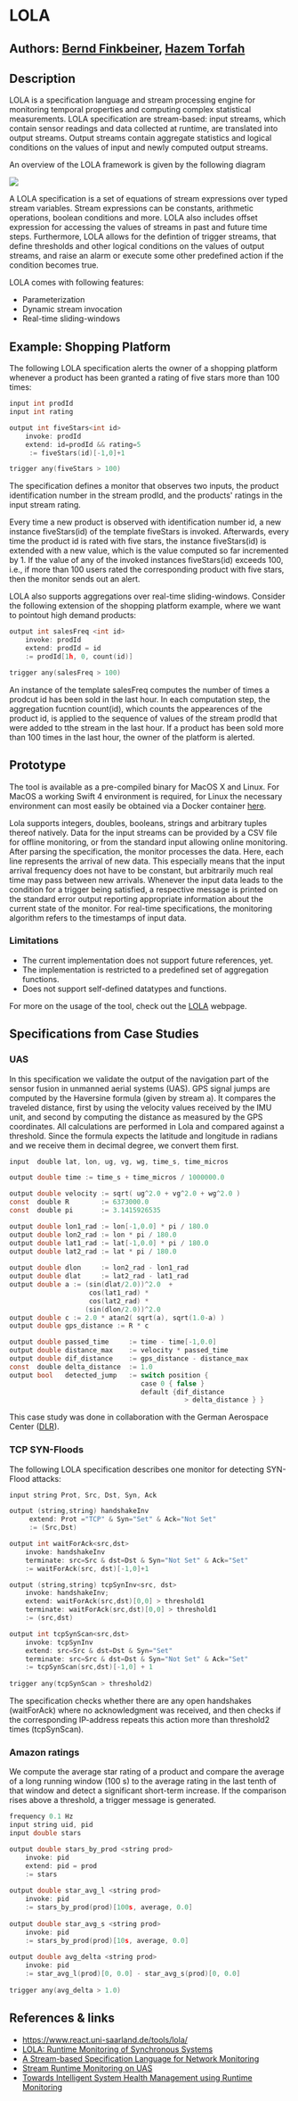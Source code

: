 
# LOLA
## Authors: [Bernd Finkbeiner](https://www.react.uni-saarland.de/people/finkbeiner.html), [Hazem Torfah](https://www.react.uni-saarland.de/people/torfah.html)


## Description
LOLA is a specification language and stream processing engine for monitoring temporal properties and computing complex statistical measurements. LOLA specification are stream-based: input streams, which contain sensor readings and data collected at runtime, are translated into output streams. Output streams contain aggregate statistics and logical conditions on the values of input and newly computed output streams.    

An overview of the LOLA framework is given by the following diagram  
<p> 
<img src="overview.png">
</p>

A LOLA specification is a set of equations of stream expressions over typed stream variables. Stream expressions can be constants, arithmetic operations, boolean conditions and more. LOLA also includes offset expression for accessing the values of streams in past and future time steps. Furthermore, LOLA allows for the defintion of trigger streams, that define thresholds and other logical conditions on the values of output streams, and raise an alarm or execute some other predefined action if the condition becomes true. 

LOLA comes with following features:
* Parameterization
* Dynamic stream invocation
* Real-time sliding-windows

## Example: Shopping Platform

The following LOLA specification alerts the owner of a shopping platform whenever a product has been granted a rating of five stars more than 100 times:

```c
input int prodId
input int rating

output int fiveStars<int id>
    invoke: prodId
    extend: id=prodId && rating=5
     := fiveStars(id)[-1,0]+1

trigger any(fiveStars > 100)
```
The specification defines a monitor that observes two inputs, the product identification number in the stream prodId, and the products' ratings in the input stream rating. 

Every time a new product is observed with identification number id, a new instance fiveStars(id) of the template fiveStars is invoked. Afterwards, every time the product id is rated with five stars, the instance fiveStars(id) is extended with a new value, which is the value computed so far incremented by 1. If the value of any of the invoked instances fiveStars(id) exceeds 100, i.e., if more than 100 users rated the corresponding product with five stars, then the monitor sends out an alert.


LOLA also supports aggregations over real-time sliding-windows. Consider the following extension of the shopping platform example, where we want to pointout high demand products: 
```c
output int salesFreq <int id>
    invoke: prodId
    extend: prodId = id
    := prodId[1h, 0, count(id)]

trigger any(salesFreq > 100)
```
An instance of the template salesFreq computes the number of times a prodcut id has been sold in the last hour. In each computation step, the aggregation fucntion count(id), which counts the appearences of the product id, is applied to the sequence of values of the stream prodId that were added to tthe stream in the last hour. If a product has been sold more than 100 times in the last hour, the owner of the platform is alerted. 

## Prototype
The tool is available as a pre-compiled binary for MacOS X and Linux. For MacOS a working Swift 4 environment is required, for Linux the necessary environment can most easily be obtained via a Docker container [here](https://hub.docker.com/_/swift/).

Lola supports integers, doubles, booleans, strings and arbitrary tuples thereof natively. Data for the input streams can be provided by a CSV file for offline monitoring, or from the standard input allowing online monitoring. After parsing the specification, the monitor processes the data. Here, each line represents the arrival of new data. This especially means that the input arrival frequency does not have to be constant, but arbitrarily much real time may pass between new arrivals. Whenever the input data leads to the condition for a trigger being satisfied, a respective message is printed on the standard error output reporting appropriate information about the current state of the monitor. 
For real-time specifications, the monitoring algorithm refers to the timestamps of input data. 
### Limitations
* The current implementation does not support future references, yet.
* The implementation is restricted to a predefined set of aggregation functions.  
* Does not support self-defined datatypes and functions.

For more on the usage of the tool, check out the [LOLA](https://www.react.uni-saarland.de/tools/lola/) webpage. 
## Specifications from Case Studies
### UAS
In this specification we validate the output of the navigation part of the sensor fusion in unmanned aerial systems (UAS). 
GPS signal jumps are computed by the Haversine formula (given by stream a). It compares the traveled distance, first by using  the velocity values received by the IMU unit, and second by computing the distance as measured by the GPS coordinates. All calculations are performed in Lola and compared against a threshold. Since the formula expects the latitude and longitude in radians and we receive them in decimal degree, we convert them first.

```c
input  double lat, lon, ug, vg, wg, time_s, time_micros

output double time := time_s + time_micros / 1000000.0 

output double velocity := sqrt( ug^2.0 + vg^2.0 + wg^2.0 )
const  double R        := 6373000.0
const  double pi       := 3.1415926535

output double lon1_rad := lon[-1,0.0] * pi / 180.0
output double lon2_rad := lon * pi / 180.0
output double lat1_rad := lat[-1,0.0] * pi / 180.0
output double lat2_rad := lat * pi / 180.0
	
output double dlon     := lon2_rad - lon1_rad
output double dlat     := lat2_rad - lat1_rad
output double a := (sin(dlat/2.0))^2.0  +  
                    cos(lat1_rad) * 
                    cos(lat2_rad) * 
                   (sin(dlon/2.0))^2.0
output double c := 2.0 * atan2( sqrt(a), sqrt(1.0-a) )
output double gps_distance := R * c

output double passed_time     := time - time[-1,0.0]
output double distance_max    := velocity * passed_time
output double dif_distance    := gps_distance - distance_max
const  double delta_distance  := 1.0
output bool   detected_jump   := switch position { 
                                 case 0 { false } 
                                 default {dif_distance   
                                            > delta_distance } }
```
This case study was done in collaboration with the German Aerospace Center ([DLR](http://www.dlr.de/dlr//en/desktopdefault.aspx/tabid-10002/)). 
### TCP SYN-Floods
The following LOLA specification describes one monitor for detecting SYN-Flood attacks: 

```c
input string Prot, Src, Dst, Syn, Ack

output (string,string) handshakeInv
     extend: Prot ="TCP" & Syn="Set" & Ack="Not Set" 
     := (Src,Dst)

output int waitForAck<src,dst>
    invoke: handshakeInv
    terminate: src=Src & dst=Dst & Syn="Not Set" & Ack="Set" 
    := waitForAck(src, dst)[-1,0]+1

output (string,string) tcpSynInv<src, dst>
	invoke: handshakeInv; 
	extend: waitForAck(src,dst)[0,0] > threshold1 
	terminate: waitForAck(src,dst)[0,0] > threshold1 
	:= (src,dst)

output int tcpSynScan<src,dst>
    invoke: tcpSynInv
    extend: src=Src & dst=Dst & Syn="Set"
    terminate: src=Src & dst=Dst & Syn="Not Set" & Ack="Set"
    := tcpSynScan(src,dst)[-1,0] + 1
 
trigger any(tcpSynScan > threshold2)
```
The specification checks whether there are any open handshakes (waitForAck) where no acknowledgment was received, and then checks if the corresponding IP-address repeats this action more than threshold2 times (tcpSynScan).

### Amazon ratings
We compute the average star rating of a product and compare the average of a long running window (100 s) to the average rating in the last tenth of that window and detect a significant short-term increase. If the comparison rises above a threshold, a trigger message is generated.

```c
frequency 0.1 Hz
input string uid, pid
input double stars

output double stars_by_prod <string prod>
	invoke: pid
	extend: pid = prod
    := stars
    
output double star_avg_l <string prod>
    invoke: pid
    := stars_by_prod(prod)[100s, average, 0.0]
    
output double star_avg_s <string prod>
    invoke: pid
    := stars_by_prod(prod)[10s, average, 0.0]
    
output double avg_delta <string prod>
    invoke: pid
    := star_avg_l(prod)[0, 0.0] - star_avg_s(prod)[0, 0.0]
    
trigger any(avg_delta > 1.0)
```
## References & links

* https://www.react.uni-saarland.de/tools/lola/
* [LOLA: Runtime Monitoring of Synchronous Systems](https://www.react.uni-saarland.de/publications/DSS+05.html)
* [A Stream-based Specification Language for Network Monitoring](https://www.react.uni-saarland.de/publications/FFST16.html)
* [Stream Runtime Monitoring on UAS](https://www.react.uni-saarland.de/publications/AFFST17.html)
* [Towards Intelligent System Health Management using Runtime Monitoring](https://www.react.uni-saarland.de/publications/TAFS17.html)
